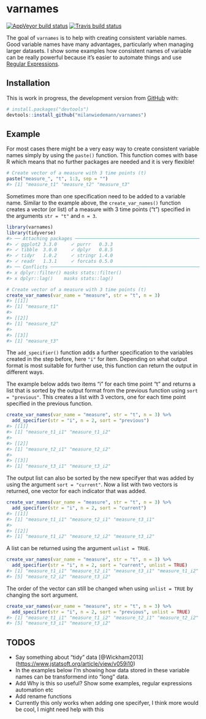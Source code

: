 
<!-- README.md is generated from README.Rmd. Please edit that file -->

# varnames

<!-- badges: start -->

[![AppVeyor build
status](https://ci.appveyor.com/api/projects/status/github/milanwiedemann/varnames?branch=master&svg=true)](https://ci.appveyor.com/project/milanwiedemann/varnames)
[![Travis build
status](https://travis-ci.com/milanwiedemann/varnames.svg?branch=master)](https://travis-ci.com/milanwiedemann/varnames)
<!-- badges: end -->

The goal of `varnames` is to help with creating consistent variable
names. Good variable names have many advantages, particularly when
managing larger datasets. I show some examples how consistent names of
variable can be really powerful because it’s easier to automate things
and use [Regular
Expressions](https://stringr.tidyverse.org/articles/regular-expressions.html).

## Installation

This is work in progress, the development version from
[GitHub](https://github.com/) with:

``` r
# install.packages("devtools")
devtools::install_github("milanwiedemann/varnames")
```

## Example

For most cases there might be a very easy way to create consistent
variable names simply by using the `paste()` function. This function
comes with base R which means that no further packages are needed and it
is very flexible\!

``` r
# Create vector of a measure with 3 time points (t)
paste("measure_", "t", 1:3, sep = "")
#> [1] "measure_t1" "measure_t2" "measure_t3"
```

Sometimes more than one specification need to be added to a variable
name. Similar to the example above, the `create_var_names()` function
creates a vector (or list) of a measure with 3 time points (“t”)
specified in the arguments `str = "t"` and `n = 3`.

``` r
library(varnames)
library(tidyverse)
#> ── Attaching packages ───────────────────────────────────────────────────────────────────────────────────────────── tidyverse 1.3.0 ──
#> ✓ ggplot2 3.3.0     ✓ purrr   0.3.3
#> ✓ tibble  3.0.0     ✓ dplyr   0.8.5
#> ✓ tidyr   1.0.2     ✓ stringr 1.4.0
#> ✓ readr   1.3.1     ✓ forcats 0.5.0
#> ── Conflicts ──────────────────────────────────────────────────────────────────────────────────────────────── tidyverse_conflicts() ──
#> x dplyr::filter() masks stats::filter()
#> x dplyr::lag()    masks stats::lag()

# Create vector of a measure with 3 time points (t)
create_var_names(var_name = "measure", str = "t", n = 3)
#> [[1]]
#> [1] "measure_t1"
#> 
#> [[2]]
#> [1] "measure_t2"
#> 
#> [[3]]
#> [1] "measure_t3"
```

The `add_specifier()` function adds a further specification to the
variables created in the step before, here `"i"` for item. Depending on
what output format is most suitable for further use, this function can
return the output in different ways.

The example below adds two items “i” for each time point “t” and returns
a list that is sorted by the output format from the previous function
using `sort = "previous"`. This creates a list with 3 vectors, one for
each time point specified in the previous function.

``` r
create_var_names(var_name = "measure", str = "t", n = 3) %>% 
  add_specifier(str = "i", n = 2, sort = "previous")
#> [[1]]
#> [1] "measure_t1_i1" "measure_t1_i2"
#> 
#> [[2]]
#> [1] "measure_t2_i1" "measure_t2_i2"
#> 
#> [[3]]
#> [1] "measure_t3_i1" "measure_t3_i2"
```

The output list can also be sorted by the new specifyer that was added
by using the argument `sort = "current"`. Now a list with two vectors is
returned, one vector for each indicator that was added.

``` r
create_var_names(var_name = "measure", str = "t", n = 3) %>% 
  add_specifier(str = "i", n = 2, sort = "current")
#> [[1]]
#> [1] "measure_t1_i1" "measure_t2_i1" "measure_t3_i1"
#> 
#> [[2]]
#> [1] "measure_t1_i2" "measure_t2_i2" "measure_t3_i2"
```

A list can be returned using the argument `unlist = TRUE`.

``` r
create_var_names(var_name = "measure", str = "t", n = 3) %>% 
  add_specifier(str = "i", n = 2, sort = "current", unlist = TRUE)
#> [1] "measure_t1_i1" "measure_t2_i1" "measure_t3_i1" "measure_t1_i2"
#> [5] "measure_t2_i2" "measure_t3_i2"
```

The order of the vector can still be changed when using `unlist = TRUE`
by changing the sort argument.

``` r
create_var_names(var_name = "measure", str = "t", n = 3) %>% 
  add_specifier(str = "i", n = 2, sort = "previous", unlist = TRUE)
#> [1] "measure_t1_i1" "measure_t1_i2" "measure_t2_i1" "measure_t2_i2"
#> [5] "measure_t3_i1" "measure_t3_i2"
```

## TODOS

  - Say something about “tidy” data
    \[@Wickham2013\](<https://www.jstatsoft.org/article/view/v059i10>)
  - In the examples below I’m showing how data stored in these variable
    names can be transformend into “long” data.
  - Add Why is this so useful? Show some examples, regular expressions
    automation etc
  - Add rename functions
  - Currently this only works when adding one specifyer, I think more
    would be cool, I might need help with this
